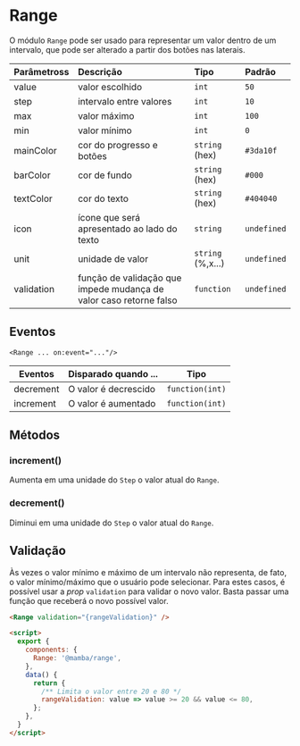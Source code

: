 # Range

O módulo `Range` pode ser usado para representar um valor dentro de um intervalo, que pode ser alterado a partir dos botões nas laterais.


| Parâmetross | Descrição                                                          | Tipo              | Padrão      |
| :--------- | :----------------------------------------------------------------- | :---------------- | :---------- |
| value      | valor escolhido                                                    | `int`             | `50`        |
| step       | intervalo entre valores                                            | `int`             | `10`        |
| max        | valor máximo                                                       | `int`             | `100`       |
| min        | valor mínimo                                                       | `int`             | `0`         |
| mainColor  | cor do progresso e botões                                          | `string` (hex)    | `#3da10f`   |
| barColor   | cor de fundo                                                       | `string` (hex)    | `#000`      |
| textColor  | cor do texto                                                       | `string` (hex)    | `#404040`   |
| icon       | ícone que será apresentado ao lado do texto                        | `string`          | `undefined` |
| unit       | unidade de valor                                                   | `string` (%,x...) | `undefined` |
| validation | função de validação que impede mudança de valor caso retorne falso | `function`        | `undefined` |

## Eventos

`<Range ... on:event="..."/>`

| Eventos   | Disparado quando ... | Tipo            |
| --------- | -------------------- | --------------- |
| decrement | O valor é decrescido | `function(int)` |
| increment | O valor é aumentado  | `function(int)` |

## Métodos

### increment()

Aumenta em uma unidade do `Step` o valor atual do `Range`.

### decrement()

Diminui em uma unidade do `Step` o valor atual do `Range`.

## Validação

Às vezes o valor mínimo e máximo de um intervalo não representa, de fato, o valor mínimo/máximo que o usuário pode selecionar. Para estes casos, é possível usar a _prop_ `validation` para validar o novo valor. Basta passar uma função que receberá o novo possível valor.

```html
<Range validation="{rangeValidation}" />

<script>
  export {
    components: {
      Range: '@mamba/range',
    },
    data() {
      return {
        /** Limita o valor entre 20 e 80 */
        rangeValidation: value => value >= 20 && value <= 80,
      };
    },
  }
</script>
```
